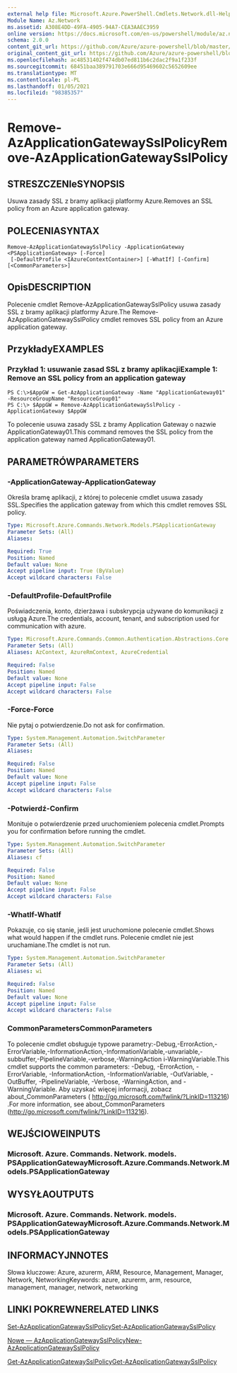 ```yaml
---
external help file: Microsoft.Azure.PowerShell.Cmdlets.Network.dll-Help.xml
Module Name: Az.Network
ms.assetid: A308E4DD-49FA-4905-94A7-CEA3AAEC3959
online version: https://docs.microsoft.com/en-us/powershell/module/az.network/remove-azapplicationgatewaysslpolicy
schema: 2.0.0
content_git_url: https://github.com/Azure/azure-powershell/blob/master/src/Network/Network/help/Remove-AzApplicationGatewaySslPolicy.md
original_content_git_url: https://github.com/Azure/azure-powershell/blob/master/src/Network/Network/help/Remove-AzApplicationGatewaySslPolicy.md
ms.openlocfilehash: ac48531402f474db07ed811b6c2dac2f9a1f233f
ms.sourcegitcommit: 68451baa389791703e666d95469602c5652609ee
ms.translationtype: MT
ms.contentlocale: pl-PL
ms.lasthandoff: 01/05/2021
ms.locfileid: "98385357"
---
```

# <span data-ttu-id="3683e-101">Remove-AzApplicationGatewaySslPolicy</span><span class="sxs-lookup"><span data-stu-id="3683e-101">Remove-AzApplicationGatewaySslPolicy</span></span>

## <span data-ttu-id="3683e-102">STRESZCZENIe</span><span class="sxs-lookup"><span data-stu-id="3683e-102">SYNOPSIS</span></span>
<span data-ttu-id="3683e-103">Usuwa zasady SSL z bramy aplikacji platformy Azure.</span><span class="sxs-lookup"><span data-stu-id="3683e-103">Removes an SSL policy from an Azure application gateway.</span></span>

## <span data-ttu-id="3683e-104">POLECENIA</span><span class="sxs-lookup"><span data-stu-id="3683e-104">SYNTAX</span></span>

```
Remove-AzApplicationGatewaySslPolicy -ApplicationGateway <PSApplicationGateway> [-Force]
 [-DefaultProfile <IAzureContextContainer>] [-WhatIf] [-Confirm] [<CommonParameters>]
```

## <span data-ttu-id="3683e-105">Opis</span><span class="sxs-lookup"><span data-stu-id="3683e-105">DESCRIPTION</span></span>
<span data-ttu-id="3683e-106">Polecenie cmdlet Remove-AzApplicationGatewaySslPolicy usuwa zasady SSL z bramy aplikacji platformy Azure.</span><span class="sxs-lookup"><span data-stu-id="3683e-106">The Remove-AzApplicationGatewaySslPolicy cmdlet removes SSL policy from an Azure application gateway.</span></span>

## <span data-ttu-id="3683e-107">Przykłady</span><span class="sxs-lookup"><span data-stu-id="3683e-107">EXAMPLES</span></span>

### <span data-ttu-id="3683e-108">Przykład 1: usuwanie zasad SSL z bramy aplikacji</span><span class="sxs-lookup"><span data-stu-id="3683e-108">Example 1: Remove an SSL policy from an application gateway</span></span>
```
PS C:\>$AppGW = Get-AzApplicationGateway -Name "ApplicationGateway01" -ResourceGroupName "ResourceGroup01"
PS C:\> $AppGW = Remove-AzApplicationGatewaySslPolicy -ApplicationGateway $AppGW
```

<span data-ttu-id="3683e-109">To polecenie usuwa zasady SSL z bramy Application Gateway o nazwie ApplicationGateway01.</span><span class="sxs-lookup"><span data-stu-id="3683e-109">This command removes the SSL policy from the application gateway named ApplicationGateway01.</span></span>

## <span data-ttu-id="3683e-110">PARAMETRÓW</span><span class="sxs-lookup"><span data-stu-id="3683e-110">PARAMETERS</span></span>

### <span data-ttu-id="3683e-111">-ApplicationGateway</span><span class="sxs-lookup"><span data-stu-id="3683e-111">-ApplicationGateway</span></span>
<span data-ttu-id="3683e-112">Określa bramę aplikacji, z której to polecenie cmdlet usuwa zasady SSL.</span><span class="sxs-lookup"><span data-stu-id="3683e-112">Specifies the application gateway from which this cmdlet removes SSL policy.</span></span>

```yaml
Type: Microsoft.Azure.Commands.Network.Models.PSApplicationGateway
Parameter Sets: (All)
Aliases:

Required: True
Position: Named
Default value: None
Accept pipeline input: True (ByValue)
Accept wildcard characters: False
```

### <span data-ttu-id="3683e-113">-DefaultProfile</span><span class="sxs-lookup"><span data-stu-id="3683e-113">-DefaultProfile</span></span>
<span data-ttu-id="3683e-114">Poświadczenia, konto, dzierżawa i subskrypcja używane do komunikacji z usługą Azure.</span><span class="sxs-lookup"><span data-stu-id="3683e-114">The credentials, account, tenant, and subscription used for communication with azure.</span></span>

```yaml
Type: Microsoft.Azure.Commands.Common.Authentication.Abstractions.Core.IAzureContextContainer
Parameter Sets: (All)
Aliases: AzContext, AzureRmContext, AzureCredential

Required: False
Position: Named
Default value: None
Accept pipeline input: False
Accept wildcard characters: False
```

### <span data-ttu-id="3683e-115">-Force</span><span class="sxs-lookup"><span data-stu-id="3683e-115">-Force</span></span>
<span data-ttu-id="3683e-116">Nie pytaj o potwierdzenie.</span><span class="sxs-lookup"><span data-stu-id="3683e-116">Do not ask for confirmation.</span></span>

```yaml
Type: System.Management.Automation.SwitchParameter
Parameter Sets: (All)
Aliases:

Required: False
Position: Named
Default value: None
Accept pipeline input: False
Accept wildcard characters: False
```

### <span data-ttu-id="3683e-117">-Potwierdź</span><span class="sxs-lookup"><span data-stu-id="3683e-117">-Confirm</span></span>
<span data-ttu-id="3683e-118">Monituje o potwierdzenie przed uruchomieniem polecenia cmdlet.</span><span class="sxs-lookup"><span data-stu-id="3683e-118">Prompts you for confirmation before running the cmdlet.</span></span>

```yaml
Type: System.Management.Automation.SwitchParameter
Parameter Sets: (All)
Aliases: cf

Required: False
Position: Named
Default value: None
Accept pipeline input: False
Accept wildcard characters: False
```

### <span data-ttu-id="3683e-119">-WhatIf</span><span class="sxs-lookup"><span data-stu-id="3683e-119">-WhatIf</span></span>
<span data-ttu-id="3683e-120">Pokazuje, co się stanie, jeśli jest uruchomione polecenie cmdlet.</span><span class="sxs-lookup"><span data-stu-id="3683e-120">Shows what would happen if the cmdlet runs.</span></span>
<span data-ttu-id="3683e-121">Polecenie cmdlet nie jest uruchamiane.</span><span class="sxs-lookup"><span data-stu-id="3683e-121">The cmdlet is not run.</span></span>

```yaml
Type: System.Management.Automation.SwitchParameter
Parameter Sets: (All)
Aliases: wi

Required: False
Position: Named
Default value: None
Accept pipeline input: False
Accept wildcard characters: False
```

### <span data-ttu-id="3683e-122">CommonParameters</span><span class="sxs-lookup"><span data-stu-id="3683e-122">CommonParameters</span></span>
<span data-ttu-id="3683e-123">To polecenie cmdlet obsługuje typowe parametry:-Debug,-ErrorAction,-ErrorVariable,-InformationAction,-InformationVariable,-unvariable,-subbuffer,-PipelineVariable,-verbose,-WarningAction i-WarningVariable.</span><span class="sxs-lookup"><span data-stu-id="3683e-123">This cmdlet supports the common parameters: -Debug, -ErrorAction, -ErrorVariable, -InformationAction, -InformationVariable, -OutVariable, -OutBuffer, -PipelineVariable, -Verbose, -WarningAction, and -WarningVariable.</span></span> <span data-ttu-id="3683e-124">Aby uzyskać więcej informacji, zobacz about_CommonParameters ( http://go.microsoft.com/fwlink/?LinkID=113216) .</span><span class="sxs-lookup"><span data-stu-id="3683e-124">For more information, see about_CommonParameters (http://go.microsoft.com/fwlink/?LinkID=113216).</span></span>

## <span data-ttu-id="3683e-125">WEJŚCIOWE</span><span class="sxs-lookup"><span data-stu-id="3683e-125">INPUTS</span></span>

### <span data-ttu-id="3683e-126">Microsoft. Azure. Commands. Network. models. PSApplicationGateway</span><span class="sxs-lookup"><span data-stu-id="3683e-126">Microsoft.Azure.Commands.Network.Models.PSApplicationGateway</span></span>

## <span data-ttu-id="3683e-127">WYSYŁA</span><span class="sxs-lookup"><span data-stu-id="3683e-127">OUTPUTS</span></span>

### <span data-ttu-id="3683e-128">Microsoft. Azure. Commands. Network. models. PSApplicationGateway</span><span class="sxs-lookup"><span data-stu-id="3683e-128">Microsoft.Azure.Commands.Network.Models.PSApplicationGateway</span></span>

## <span data-ttu-id="3683e-129">INFORMACYJN</span><span class="sxs-lookup"><span data-stu-id="3683e-129">NOTES</span></span>
<span data-ttu-id="3683e-130">Słowa kluczowe: Azure, azurerm, ARM, Resource, Management, Manager, Network, Networking</span><span class="sxs-lookup"><span data-stu-id="3683e-130">Keywords: azure, azurerm, arm, resource, management, manager, network, networking</span></span>

## <span data-ttu-id="3683e-131">LINKI POKREWNE</span><span class="sxs-lookup"><span data-stu-id="3683e-131">RELATED LINKS</span></span>

[<span data-ttu-id="3683e-132">Set-AzApplicationGatewaySslPolicy</span><span class="sxs-lookup"><span data-stu-id="3683e-132">Set-AzApplicationGatewaySslPolicy</span></span>](./Set-AzApplicationGatewaySslPolicy.md)

[<span data-ttu-id="3683e-133">Nowe — AzApplicationGatewaySslPolicy</span><span class="sxs-lookup"><span data-stu-id="3683e-133">New-AzApplicationGatewaySslPolicy</span></span>](./New-AzApplicationGatewaySslPolicy.md)

[<span data-ttu-id="3683e-134">Get-AzApplicationGatewaySslPolicy</span><span class="sxs-lookup"><span data-stu-id="3683e-134">Get-AzApplicationGatewaySslPolicy</span></span>](./Get-AzApplicationGatewaySslPolicy.md)

